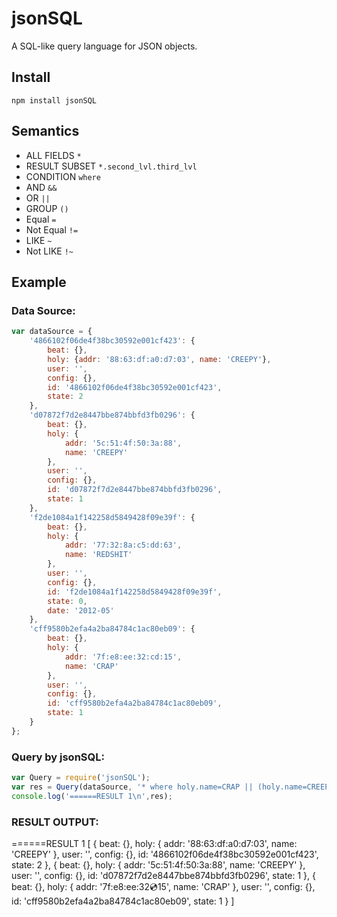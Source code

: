 # jsonSQL
A SQL-like query language for JSON objects.

## Install
`npm install jsonSQL`

## Semantics

* ALL FIELDS `*`
* RESULT SUBSET `*.second_lvl.third_lvl`
* CONDITION `where`
* AND `&&`
* OR `||`
* GROUP `()`
* Equal `=`
* Not Equal `!=`
* LIKE `~`
* Not LIKE `!~`

## Example

### Data Source:
```javascript
var dataSource = {
    '4866102f06de4f38bc30592e001cf423': {
        beat: {},
        holy: {addr: '88:63:df:a0:d7:03', name: 'CREEPY'},
        user: '',
        config: {},
        id: '4866102f06de4f38bc30592e001cf423',
        state: 2
    },
    'd07872f7d2e8447bbe874bbfd3fb0296': {
        beat: {},
        holy: {
            addr: '5c:51:4f:50:3a:88',
            name: 'CREEPY'
        },
        user: '',
        config: {},
        id: 'd07872f7d2e8447bbe874bbfd3fb0296',
        state: 1
    },
    'f2de1084a1f142258d5849428f09e39f': {
        beat: {},
        holy: {
            addr: '77:32:8a:c5:dd:63',
            name: 'REDSHIT'
        },
        user: '',
        config: {},
        id: 'f2de1084a1f142258d5849428f09e39f',
        state: 0,
        date: '2012-05'
    },
    'cff9580b2efa4a2ba84784c1ac80eb09': {
        beat: {},
        holy: {
            addr: '7f:e8:ee:32:cd:15',
            name: 'CRAP'
        },
        user: '',
        config: {},
        id: 'cff9580b2efa4a2ba84784c1ac80eb09',
        state: 1
    }
};  
```
### Query by jsonSQL:
```javascript
var Query = require('jsonSQL');
var res = Query(dataSource, '* where holy.name=CRAP || (holy.name=CREEPY && (state=1 || state=2))');
console.log('======RESULT 1\n',res);
```
### RESULT OUTPUT:

======RESULT 1
 [ { beat: {},
    holy: { addr: '88:63:df:a0:d7:03', name: 'CREEPY' },
    user: '',
    config: {},
    id: '4866102f06de4f38bc30592e001cf423',
    state: 2 },
  { beat: {},
    holy: { addr: '5c:51:4f:50:3a:88', name: 'CREEPY' },
    user: '',
    config: {},
    id: 'd07872f7d2e8447bbe874bbfd3fb0296',
    state: 1 },
  { beat: {},
    holy: { addr: '7f:e8:ee:32:cd:15', name: 'CRAP' },
    user: '',
    config: {},
    id: 'cff9580b2efa4a2ba84784c1ac80eb09',
    state: 1 } ]